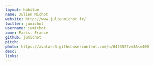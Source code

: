 ```yaml
---
layout: habitue
name: Julien Michot
website: http://www.julienmichot.fr/
twitter: jumichot
username: jumichot
zone: Paris, France
github: jumichot
pitch:
photo: https://avatars3.githubusercontent.com/u/642352?v=3&s=400
desc:
links:
---
```

